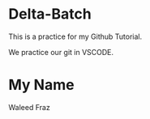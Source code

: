 # Delta-Batch
This is a practice for my Github Tutorial.

We practice our git  in VSCODE.
# My Name
Waleed Fraz